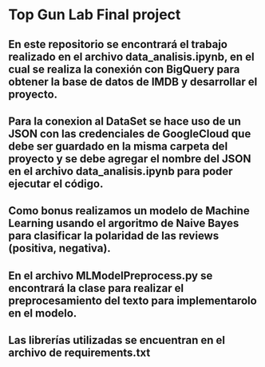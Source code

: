 # Top Gun Lab Final project
## En este repositorio se encontrará el trabajo realizado en el archivo data_analisis.ipynb, en el cual se realiza la conexión con BigQuery para obtener la base de datos de IMDB y desarrollar el proyecto.
## Para la conexion al DataSet se hace uso de un JSON con las credenciales de GoogleCloud que debe ser guardado en la misma carpeta del proyecto y se debe agregar el nombre del JSON en el archivo data_analisis.ipynb para poder ejecutar el código. 
## Como bonus realizamos un modelo de Machine Learning usando el argoritmo de Naive Bayes para clasificar la polaridad de las reviews (positiva, negativa).
## En el archivo MLModelPreprocess.py se encontrará la clase para realizar el preprocesamiento del texto para implementarolo en el modelo.
## Las librerías utilizadas se encuentran en el archivo de requirements.txt
